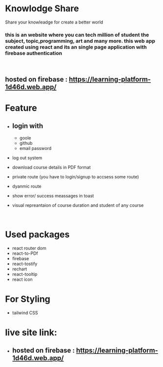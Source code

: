 # Knowlodge Share

Share your knowleadge for create a better world

### this is an website where you can tech million of student the subject, topic,programming, art and many more. this web app created using react and its an single page application with firebase authentication

<br>

## hosted on firebase : <https://learning-platform-1d46d.web.app/>

# Feature

- ## login with

  - goole
  - github
  - email password

- log out system
- download course details in PDF format
- private route (you have to login/signup to accsess some route)
- dyanmic route
- show error/ success meassages in toast
- visual repreantaion of course duration and student of any course

<br>

# Used packages

- react router dom
- react-to-PDf
- firebase
- react-tostify
- rechart
- react-tooltip
- react icon

# For Styling

- tailwind CSS

# live site link:

- ## hosted on firebase : <https://learning-platform-1d46d.web.app/>
